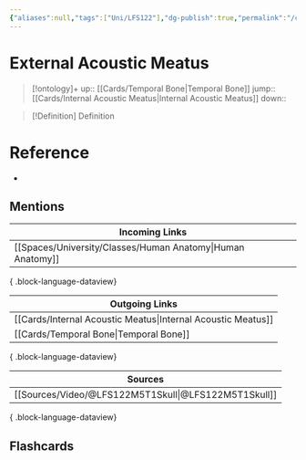 ```yaml
---
{"aliases":null,"tags":["Uni/LFS122"],"dg-publish":true,"permalink":"/cards/external-acoustic-meatus/","dgPassFrontmatter":true}
---
```


# External Acoustic Meatus

> [!ontology]+
> up:: [[Cards/Temporal Bone\|Temporal Bone]]
> jump:: [[Cards/Internal Acoustic Meatus\|Internal Acoustic Meatus]]
> down:: 

> [!Definition] Definition
> 

# Reference
- 

## Mentions
| Incoming Links                                                |
| ------------------------------------------------------------- |
| [[Spaces/University/Classes/Human Anatomy\|Human Anatomy]] |

{ .block-language-dataview}

| Outgoing Links                                                  |
| --------------------------------------------------------------- |
| [[Cards/Internal Acoustic Meatus\|Internal Acoustic Meatus]] |
| [[Cards/Temporal Bone\|Temporal Bone]]                       |

{ .block-language-dataview}

| Sources                                                 |
| ------------------------------------------------------- |
| [[Sources/Video/@LFS122M5T1Skull\|@LFS122M5T1Skull]] |

{ .block-language-dataview}

## Flashcards 
